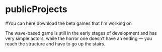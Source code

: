 # publicProjects
#You can here download the beta games that I'm working on

The wave-based game is still in the early stages of development and has very simple actors, while the horror one doesn’t have an ending — you reach the structure and have to go up the stairs.
